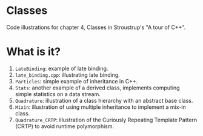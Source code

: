 # Classes
Code illustrations for chapter 4, Classes in Stroustrup's
"A tour of C++".

# What is it?
1. `LateBinding`: example of late binding.
1. `late_binding.cpp`: illustrating late binding.
1. `Particles`: simple example of inheritance in C++.
1. `Stats`: another example of a derived class, implements computing
    simple statistics on a data stream.
1. `Quadrature`: illustration of a class hierarchy with an abstract base
    class.
1. `Mixin`: illustration of using multiple inheritance to implement
   a mix-in class.
1. `Quadrature_CRTP`: illustration of the Curiously Repeating Template
   Pattern (CRTP) to avoid runtime polymorphism.

